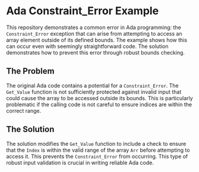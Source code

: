 # Ada Constraint_Error Example

This repository demonstrates a common error in Ada programming: the `Constraint_Error` exception that can arise from attempting to access an array element outside of its defined bounds.  The example shows how this can occur even with seemingly straightforward code. The solution demonstrates how to prevent this error through robust bounds checking.

## The Problem

The original Ada code contains a potential for a `Constraint_Error`.  The `Get_Value` function is not sufficiently protected against invalid input that could cause the array to be accessed outside its bounds. This is particularly problematic if the calling code is not careful to ensure indices are within the correct range.

## The Solution

The solution modifies the `Get_Value` function to include a check to ensure that the `Index` is within the valid range of the array `Arr` before attempting to access it.  This prevents the `Constraint_Error` from occurring.  This type of robust input validation is crucial in writing reliable Ada code.
